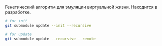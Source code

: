 Генетический алгоритм для эмуляции виртуальной жизни. Находится в разработке.

```bash
# for init
git submodule update --init --recursive

# for update
git submodule update --recursive --remote

```

